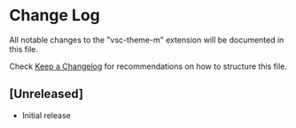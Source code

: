 # Change Log

All notable changes to the "vsc-theme-m" extension will be documented in this file.

Check [Keep a Changelog](http://keepachangelog.com/) for recommendations on how to structure this file.

## [Unreleased]

- Initial release
